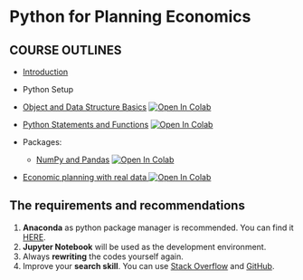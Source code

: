 # Python for Planning Economics

## COURSE OUTLINES

- [Introduction](https://github.com/saeed-saffari/python-for-econ-spring-2022/blob/main/Planning%20Economics/Python%20for%20Economics%20-%20Introduction%20-%20ATU%20-%20spr%202022.pdf)
- Python Setup
- [Object and Data Structure Basics](https://github.com/saeed-saffari/python-for-econ-spring-2022/blob/main/Planning%20Economics/1.%20Data%20Structure%20Basic.ipynb) [![Open In Colab](https://colab.research.google.com/assets/colab-badge.svg)](https://colab.research.google.com/github/saeed-saffari/python-for-econ-spring-2022/blob/main/Planning%20Economics/1.%20Data%20Structure%20Basic.ipynb)

- [Python Statements and Functions](https://github.com/saeed-saffari/python-for-econ-spring-2022/blob/main/Planning%20Economics/2.%20Conditional%20Control%20and%20Function.ipynb) [![Open In Colab](https://colab.research.google.com/assets/colab-badge.svg)](https://colab.research.google.com/github/saeed-saffari/python-for-econ-spring-2022/blob/main/Planning%20Economics/2.%20Conditional%20Control%20and%20Function.ipynb)

- Packages:
  - [NumPy and Pandas]() [![Open In Colab](https://colab.research.google.com/assets/colab-badge.svg)](https://colab.research.google.com/github/saeed-saffari/)

- [Economic planning with real data ]()[![Open In Colab](https://colab.research.google.com/assets/colab-badge.svg)](https://colab.research.google.com/github/saeed-saffari/)


## The requirements and recommendations

1. **Anaconda** as python package manager is recommended. You can find it [HERE](https://www.anaconda.com/products/individual).
2. **Jupyter Notebook** will be used as the development environment.
3. Always **rewriting** the codes yourself again.
4. Improve your **search skill**. You can use [Stack Overflow](https://stackoverflow.com/) and [GitHub](https://github.com/).
